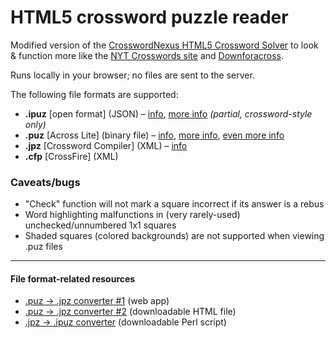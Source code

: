 # HTML5 crossword puzzle reader

Modified version of the [CrosswordNexus HTML5 Crossword Solver](https://github.com/crosswordnexus/html5-crossword-solver) to look & function more like the [NYT Crosswords site](https://www.nytimes.com/crosswords) and [Downforacross](https://github.com/downforacross/downforacross.com).

Runs locally in your browser; no files are sent to the server.

The following file formats are supported:

- **.ipuz** [open format] (JSON) – [info](http://www.ipuz.org/), [more info](http://fileformats.archiveteam.org/wiki/IPUZ) _(partial, crossword-style only)_
- **.puz** [Across Lite] (binary file) – [info](https://code.google.com/archive/p/puz/wikis/FileFormat.wiki), [more info](http://fileformats.archiveteam.org/wiki/PUZ_(crossword_puzzles)), [even more info](https://www.litsoft.com/across/docs/AcrossTextFormat.pdf)
- **.jpz** [Crossword Compiler] (XML) – [info](http://crossword.info/docs/puzzle.xsd.html)
- **.cfp** [CrossFire] (XML)


### Caveats/bugs

 - "Check" function will not mark a square incorrect if its answer is a rebus
 - Word highlighting malfunctions in (very rarely-used) unchecked/unnumbered 1x1 squares
 - Shaded squares (colored backgrounds) are not supported when viewing .puz files

---

#### File format-related resources

 * [.puz → .jpz converter #1](https://jpd236.github.io/kotwords/crossword.html) (web app)
 * [.puz → .jpz converter #2](https://github.com/crosswordnexus/crossword-tools/blob/main/jscrossword/index.html) (downloadable HTML file)
 * [.jpz → .ipuz converter](https://sourceforge.net/p/jpz2ipuz/code/HEAD/tree/jpz2ipuz.pl) (downloadable Perl script)